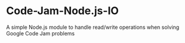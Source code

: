 # Code-Jam-Node.js-IO
A simple Node.js module to handle read/write operations when solving Google Code Jam problems
